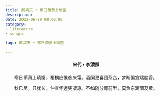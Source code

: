 ```yaml
---
title: 鹧鸪天 • 寒日萧萧上琐窗
description:
date: 2022-06-29 00:00:00
category:
- literature
- songci

tags: 鹧鸪天 • 寒日萧萧上琐窗

---
```


<div id="poem-author">
    宋代 • 李清照
</div>
<div id="poem-body">
<p class="poem-paragraph">寒日萧萧上琐窗，梧桐应恨夜来霜。酒阑更喜团茶苦，梦断偏宜瑞脑香。</p>
<p class="poem-paragraph">秋已尽，日犹长，仲宣怀远更凄凉。不如随分尊前醉，莫负东篱菊蕊黄。</p>

</div>

<style>

#poem-author {
    width: 100%;
    text-align: center;
    margin: 20px 0;
    font-weight: bold;
}
#poem-body {
    width: 100%;
    text-align: center;
}
.poem-paragraph {
    font-family: "仿宋"
}

</style>